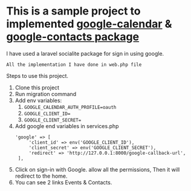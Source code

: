 # This is a sample project to implemented [google-calendar](https://github.com/swapneal-dev/laravel-google-calendar-oauth2) & [google-contacts package](https://github.com/swapneal-dev/laravel-google-contacts)

I have used a laravel socialite package for sign in using google.

`All the implementation I have done in web.php file`

Steps to use this project.
1. Clone this project
2. Run migration command
3. Add env variables: 
   1. `GOOGLE_CALENDAR_AUTH_PROFILE=oauth`
   2. `GOOGLE_CLIENT_ID=`
   3. `GOOGLE_CLIENT_SECRET=`
4. Add google end variables in services.php
   ```
   'google' => [
        'client_id' => env('GOOGLE_CLIENT_ID'),
        'client_secret' => env('GOOGLE_CLIENT_SECRET'),
        'redirect' => 'http://127.0.0.1:8000/google-callback-url',
    ],
   ```
5. Click on sign-in with Google. allow all the permissions, Then it will redirect to the home.
6. You can see 2 links Events & Contacts.
